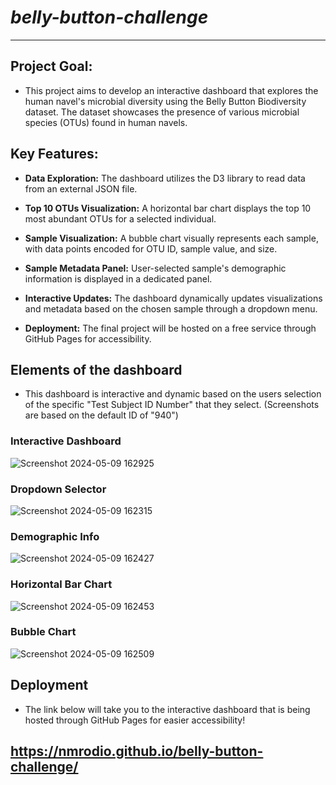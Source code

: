 # *belly-button-challenge* #
--------

## **Project Goal:** ##
* This project aims to develop an interactive dashboard that explores the human navel's microbial diversity using the Belly Button Biodiversity dataset.  The dataset showcases the presence of various microbial species (OTUs) found in human navels.

## **Key Features:** ##
* **Data Exploration:** The dashboard utilizes the D3 library to read data from an external JSON file.

* **Top 10 OTUs Visualization:** A horizontal bar chart displays the top 10 most abundant OTUs for a selected individual.

* **Sample Visualization:** A bubble chart visually represents each sample, with data points encoded for OTU ID, sample value, and size.

* **Sample Metadata Panel:** User-selected sample's demographic information is displayed in a dedicated panel.

* **Interactive Updates:** The dashboard dynamically updates visualizations and metadata based on the chosen sample through a dropdown menu.

* **Deployment:** The final project will be hosted on a free service through GitHub Pages for accessibility.


## **Elements of the dashboard** ##
* This dashboard is interactive and dynamic based on the users selection of the specific "Test Subject ID Number" that they select. (Screenshots are based on the default ID of "940")

### **Interactive Dashboard** ###

![Screenshot 2024-05-09 162925](https://github.com/nmrodio/belly-button-challenge/assets/157527614/eb7da9e5-269e-455b-aeed-2259fb22047b)

### **Dropdown Selector** ###

![Screenshot 2024-05-09 162315](https://github.com/nmrodio/belly-button-challenge/assets/157527614/d351a1f6-ab03-4549-8203-0cef8e754a05)

### **Demographic Info** ###

![Screenshot 2024-05-09 162427](https://github.com/nmrodio/belly-button-challenge/assets/157527614/e2e7cfe1-a2f3-43f0-93b6-d593c3250c7c)


### **Horizontal Bar Chart** ###

![Screenshot 2024-05-09 162453](https://github.com/nmrodio/belly-button-challenge/assets/157527614/327bd820-1be8-46dd-b75a-cbcbbf1691c3)


### **Bubble Chart** ###

![Screenshot 2024-05-09 162509](https://github.com/nmrodio/belly-button-challenge/assets/157527614/dae29035-c1b2-41ea-abef-0e040b772ed2)










## **Deployment** ##
* The link below will take you to the interactive dashboard that is being hosted through GitHub Pages for easier accessibility!

## https://nmrodio.github.io/belly-button-challenge/ ##